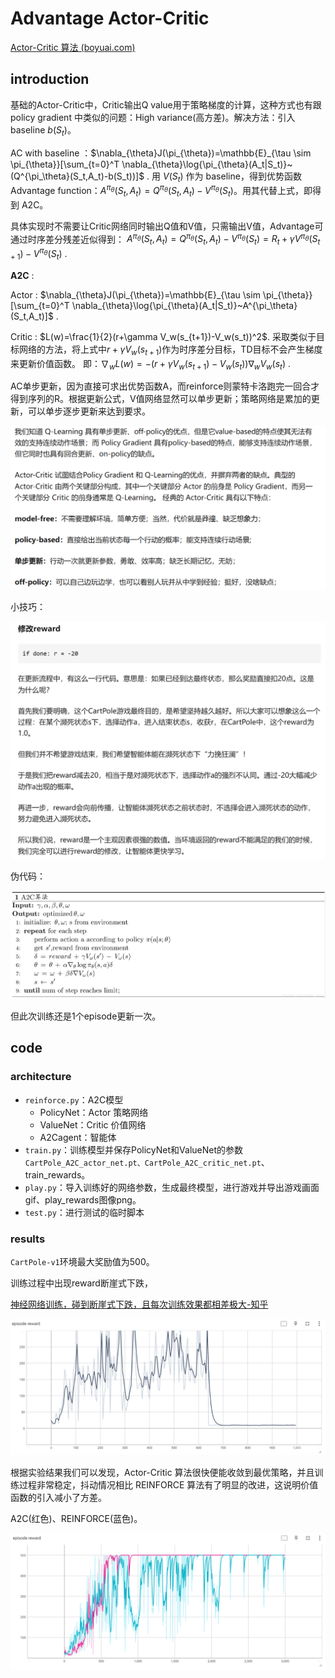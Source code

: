 # Advantage Actor-Critic

[Actor-Critic 算法 (boyuai.com)](https://hrl.boyuai.com/chapter/2/actor-critic算法)

## introduction

基础的Actor-Critic中，Critic输出Q value用于策略梯度的计算，这种方式也有跟 policy gradient 中类似的问题：High variance(高方差)。解决方法：引入baseline $b(S_t)$。

AC with baseline ：$\nabla_{\theta}J(\pi_{\theta})=\mathbb{E}_{\tau \sim \pi_{\theta}}[\sum_{t=0}^T \nabla_{\theta}\log{\pi_{\theta}(A_t|S_t)}~(Q^{\pi_\theta}(S_t,A_t)-b(S_t))]$ .
 用 $V(S_t)$ 作为 baseline，得到优势函数Advantage function：$A^{\pi_\theta}(S_t,A_t)=Q^{\pi_\theta}(S_t,A_t)-V^{\pi_\theta}(S_t)$。用其代替上式，即得到 A2C。

具体实现时不需要让Critic网络同时输出Q值和V值，只需输出V值，Advantage可通过时序差分残差近似得到：
$A^{\pi_\theta}(S_t,A_t)=Q^{\pi_\theta}(S_t,A_t)-V^{\pi_\theta}(S_t)=R_t+\gamma V^{\pi_\theta}(S_{t+1})-V^{\pi_\theta}(S_t)$ .

**A2C** :

Actor : $\nabla_{\theta}J(\pi_{\theta})=\mathbb{E}_{\tau \sim \pi_{\theta}}[\sum_{t=0}^T \nabla_{\theta}\log{\pi_{\theta}(A_t|S_t)}~A^{\pi_\theta}(S_t,A_t)]$ .

Critic : $L(w)=\frac{1}{2}(r+\gamma V_w(s_{t+1})-V_w(s_t))^2$.
采取类似于目标网络的方法，将上式中$r+\gamma V_w(s_{t+1})$作为时序差分目标，TD目标不会产生梯度来更新价值函数。
即：$\nabla_wL(w)=-(r+\gamma V_w(s_{t+1})-V_w(s_t))\nabla_wV_w(s_t)$ .



AC单步更新，因为直接可求出优势函数A，而reinforce则蒙特卡洛跑完一回合才得到序列的R。根据更新公式，V值网络显然可以单步更新；策略网络是累加的更新，可以单步逐步更新来达到要求。

![p1](https://github.com/Huex123/RL-Learning/blob/main/Policy%20Gradient/A2C/p1.png)

小技巧：

![p2](https://github.com/Huex123/RL-Learning/blob/main/Policy%20Gradient/A2C/p2.png)

伪代码：

![img](https://github.com/Huex123/RL-Learning/blob/main/Policy%20Gradient/A2C/algorithm.png)

但此次训练还是1个episode更新一次。

## code

### architecture

- `reinforce.py`：A2C模型
  - PolicyNet：Actor 策略网络
  - ValueNet：Critic 价值网络
  - A2Cagent：智能体
- `train.py`：训练模型并保存PolicyNet和ValueNet的参数`CartPole_A2C_actor_net.pt、CartPole_A2C_critic_net.pt`、train_rewards。
- `play.py`：导入训练好的网络参数，生成最终模型，进行游戏并导出游戏画面gif、play_rewards图像png。
- `test.py`：进行测试的临时脚本



### results

`CartPole-v1`环境最大奖励值为500。

训练过程中出现reward断崖式下跌，

[神经网络训练，碰到断崖式下跌，且每次训练效果都相差极大-知乎](https://www.zhihu.com/question/61076394/answer/183685893)

![failed](https://github.com/Huex123/RL-Learning/blob/main/Policy%20Gradient/A2C/failed.png)

根据实验结果我们可以发现，Actor-Critic 算法很快便能收敛到最优策略，并且训练过程非常稳定，抖动情况相比 REINFORCE 算法有了明显的改进，这说明价值函数的引入减小了方差。

A2C(红色)、REINFORCE(蓝色)。

![train_rewards](https://github.com/Huex123/RL-Learning/blob/main/Policy%20Gradient/A2C/train_rewards.png)
